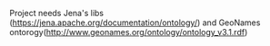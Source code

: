 Project needs Jena's libs (https://jena.apache.org/documentation/ontology/) and GeoNames ontorogy(http://www.geonames.org/ontology/ontology_v3.1.rdf)
